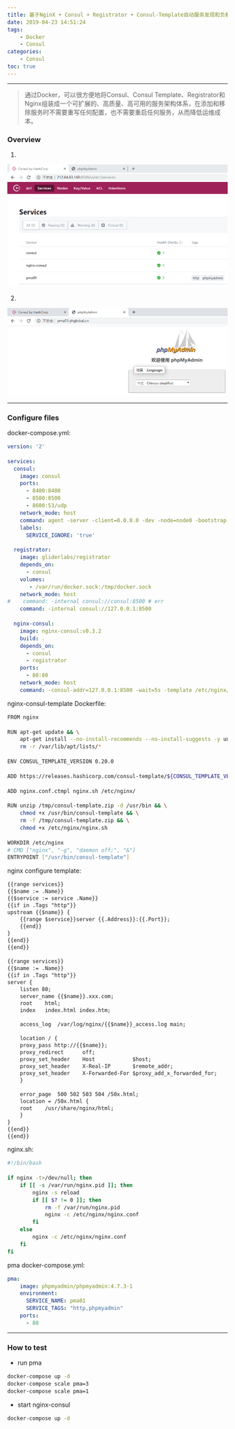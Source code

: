 ```yaml
---
title: 基于NginX + Consul + Registrator + Consul-Template自动服务发现和负载均衡
date: 2019-04-23 14:51:24
tags:
    - Docker
    - Consul
categories:
    - Consul
toc: true
---
```




---

> 通过Docker，可以很方便地将Consul、Consul Template、Registrator和Nginx组装成一个可扩展的、高质量、高可用的服务架构体系，在添加和移除服务时不需要重写任何配置，也不需要重启任何服务，从而降低运维成本。

<!-- more -->



### Overview

01.

![1556875370359](../../../assets/images2019/1556875370359.png)



02.

![1556875405475](../../../assets/images2019/1556875405475.png)



---

### Configure files

docker-compose.yml:

```yaml
version: '2'

services:
  consul:
    image: consul
    ports:
      - 8400:8400
      - 8500:8500
      - 8600:53/udp
    network_mode: host
    command: agent -server -client=0.0.0.0 -dev -node=node0 -bootstrap-expect=1 -data-dir=/tmp/consul
    labels:
      SERVICE_IGNORE: 'true'

  registrator:
    image: gliderlabs/registrator
    depends_on:
      - consul
    volumes:
       - /var/run/docker.sock:/tmp/docker.sock
    network_mode: host
#    command: -internal consul://consul:8500 # err
    command: -internal consul://127.0.0.1:8500

  nginx-consul:
    image: nginx-consul:v0.3.2
    build: .
    depends_on:
      - consul
      - registrator
    ports:
      - 80:80
    network_mode: host
    command: -consul-addr=127.0.0.1:8500 -wait=5s -template /etc/nginx/nginx.conf.ctmpl:/etc/nginx/conf.d/app.conf:/etc/nginx/nginx.sh
```



nginx-consul-template Dockerfile:

```sh
FROM nginx
 
RUN apt-get update && \
    apt-get install --no-install-recommends --no-install-suggests -y unzip && \
    rm -r /var/lib/apt/lists/*

ENV CONSUL_TEMPLATE_VERSION 0.20.0

ADD https://releases.hashicorp.com/consul-template/${CONSUL_TEMPLATE_VERSION}/consul-template_${CONSUL_TEMPLATE_VERSION}_linux_amd64.zip /tmp/consul-template.zip

ADD nginx.conf.ctmpl nginx.sh /etc/nginx/

RUN unzip /tmp/consul-template.zip -d /usr/bin && \
    chmod +x /usr/bin/consul-template && \
    rm -f /tmp/consul-template.zip && \
    chmod +x /etc/nginx/nginx.sh

WORKDIR /etc/nginx
# CMD ["nginx", "-g", "daemon off;", "&"]
ENTRYPOINT ["/usr/bin/consul-template"]
```



nginx configure template:

```jinja2
{{range services}}
{{$name := .Name}}
{{$service := service .Name}}
{{if in .Tags "http"}}
upstream {{$name}} {
    {{range $service}}server {{.Address}}:{{.Port}};
    {{end}}
}
{{end}}
{{end}}

{{range services}}
{{$name := .Name}}
{{if in .Tags "http"}}
server {
    listen 80;
    server_name	{{$name}}.xxx.com;
    root	html;
    index	index.html index.htm;
    
    access_log	/var/log/nginx/{{$name}}_access.log	main;
    
    location / {
    proxy_pass http://{{$name}};
    proxy_redirect		off;
    proxy_set_header    Host        	$host;
    proxy_set_header    X-Real-IP   	$remote_addr;
    proxy_set_header    X-Forwarded-For $proxy_add_x_forwarded_for;
    }
    
    error_page  500 502 503 504 /50x.html;
    location = /50x.html {
    root	/usr/share/nginx/html;
    }
}
{{end}}
{{end}}
```



nginx.sh:

```sh
#!/bin/bash

if nginx -t>/dev/null; then
    if [[ -s /var/run/nginx.pid ]]; then
        nginx -s reload
        if [[ $? != 0 ]]; then
            rm -f /var/run/nginx.pid
            nginx -c /etc/nginx/nginx.conf
        fi
    else
        nginx -c /etc/nginx/nginx.conf
    fi
fi
```



pma docker-compose.yml:

```yaml
pma:
    image: phpmyadmin/phpmyadmin:4.7.3-1
    environment:
      SERVICE_NAME: pma01
      SERVICE_TAGS: "http,phpmyadmin"
    ports:
      - 80
```



---

### How to test

- run pma

```sh
docker-compose up -d
docker-compose scale pma=3
docker-compose scale pma=1
```



- start nginx-consul

```sh
docker-compose up -d
```

